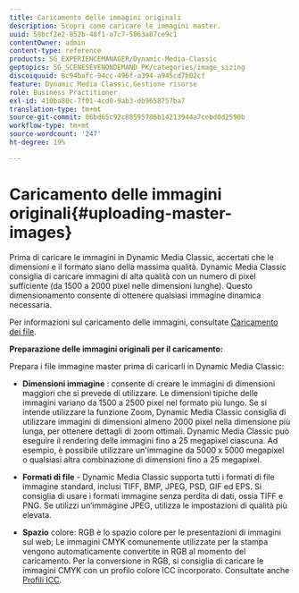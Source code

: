 ```yaml
---
title: Caricamento delle immagini originali
description: Scopri come caricare le immagini master.
uuid: 50bcf2e2-852b-48f1-a7c7-5063a87ce9c1
contentOwner: admin
content-type: reference
products: SG_EXPERIENCEMANAGER/Dynamic-Media-Classic
geptopics: SG_SCENESEVENONDEMAND_PK/categories/image_sizing
discoiquuid: 8c94bafc-94cc-496f-a394-a945cd7b02cf
feature: Dynamic Media Classic,Gestione risorse
role: Business Practitioner
exl-id: 410ba80c-7f01-4cd0-9ab3-db9658757ba7
translation-type: tm+mt
source-git-commit: 06bd65c92c88595786b14213944a7cebd0d2590b
workflow-type: tm+mt
source-wordcount: '247'
ht-degree: 19%

---
```


# Caricamento delle immagini originali{#uploading-master-images}

Prima di caricare le immagini in Dynamic Media Classic, accertati che le dimensioni e il formato siano della massima qualità. Dynamic Media Classic consiglia di caricare immagini di alta qualità con un numero di pixel sufficiente (da 1500 a 2000 pixel nelle dimensioni lunghe). Questo dimensionamento consente di ottenere qualsiasi immagine dinamica necessaria.

Per informazioni sul caricamento delle immagini, consultate [Caricamento dei file](uploading-files.md#uploading_files).

**Preparazione delle immagini originali per il caricamento:**

Prepara i file immagine master prima di caricarli in Dynamic Media Classic:

* **Dimensioni immagine** : consente di creare le immagini di dimensioni maggiori che si prevede di utilizzare. Le dimensioni tipiche delle immagini variano da 1500 a 2500 pixel nel formato più lungo. Se si intende utilizzare la funzione Zoom, Dynamic Media Classic consiglia di utilizzare immagini di dimensioni almeno 2000 pixel nella dimensione più lunga, per ottenere dettagli di zoom ottimali. Dynamic Media Classic può eseguire il rendering delle immagini fino a 25 megapixel ciascuna. Ad esempio, è possibile utilizzare un&#39;immagine da 5000 x 5000 megapixel o qualsiasi altra combinazione di dimensioni fino a 25 megapixel.

* **Formati di file**  - Dynamic Media Classic supporta tutti i formati di file immagine standard, inclusi TIFF, BMP, JPEG, PSD, GIF ed EPS. Si consiglia di usare i formati immagine senza perdita di dati, ossia TIFF e PNG. Se utilizzi un’immagine JPEG, utilizza le impostazioni di qualità più elevata.

* **Spazio**  colore: RGB è lo spazio colore per le presentazioni di immagini sul web; Le immagini CMYK comunemente utilizzate per la stampa vengono automaticamente convertite in RGB al momento del caricamento. Per la conversione in RGB, si consiglia di caricare le immagini CMYK con un profilo colore ICC incorporato. Consultate anche [Profili ICC](/help/icc-profiles.md).
